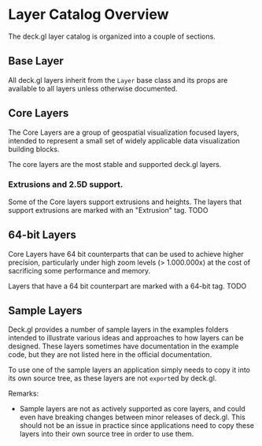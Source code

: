 # Layer Catalog Overview

The deck.gl layer catalog is organized into a couple of sections.


## Base Layer

All deck.gl layers inherit from the `Layer` base class and
its props are available to all layers unless otherwise documented.


## Core Layers

The Core Layers are a group of geospatial visualization focused layers,
intended to represent a small set of widely applicable data visualization
building blocks.

The core layers are the most stable and supported deck.gl layers.


### Extrusions and 2.5D support.

Some of the Core layers support extrusions and heights. The layers
that support extrusions are marked with an "Extrusion" tag. TODO


## 64-bit Layers

Core Layers have 64 bit counterparts that can be used to achieve
higher precision, particularly under high zoom levels (> 1.000.000x)
at the cost of sacrificing some performance and memory.

Layers that have a 64 bit counterpart are marked with a 64-bit tag. TODO


## Sample Layers

Deck.gl provides a number of sample layers in the examples folders
intended to illustrate various ideas and approaches to how layers
can be designed. These layers sometimes have documentation in the example
code, but they are not listed here in the official documentation.

To use one of the sample layers an application simply needs to copy it into
its own source tree, as these layers are not `export`ed by deck.gl.

Remarks:
* Sample layers are not as actively supported as core layers,
  and could even have breaking changes between minor releases of deck.gl.
  This should not be an issue in practice since applications need to
  copy these layers into their own source tree in order to use them.

